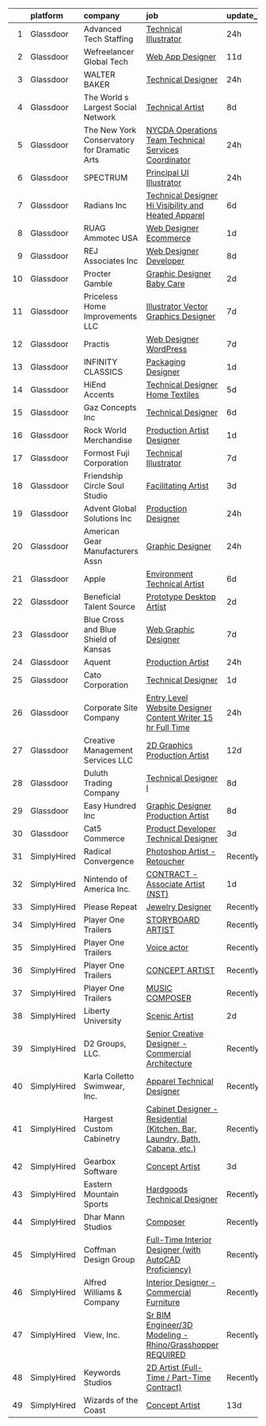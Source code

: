

|    | platform    | company                                     | job                                                                                                                                                                                                                                                                                                                                                                                                                                                                                                                                                                                                                                                                                                                                                                                                                                                                                                                                                                                                                                                                                                                                                                                                                                                                                                                                            | update_time   | location              |
|---:|:------------|:--------------------------------------------|:-----------------------------------------------------------------------------------------------------------------------------------------------------------------------------------------------------------------------------------------------------------------------------------------------------------------------------------------------------------------------------------------------------------------------------------------------------------------------------------------------------------------------------------------------------------------------------------------------------------------------------------------------------------------------------------------------------------------------------------------------------------------------------------------------------------------------------------------------------------------------------------------------------------------------------------------------------------------------------------------------------------------------------------------------------------------------------------------------------------------------------------------------------------------------------------------------------------------------------------------------------------------------------------------------------------------------------------------------|:--------------|:----------------------|
|  1 | Glassdoor   | Advanced Tech Staffing                      | [Technical Illustrator](https://www.glassdoor.com/partner/jobListing.htm?pos=120&ao=1110586&s=58&guid=00000182009e2375ba2d45209aa24f5d&src=GD_JOB_AD&t=SR&vt=w&ea=1&cs=1_2bb3a67b&cb=1657867740395&jobListingId=1008005732955&cpc=C891152315FA1AD8&jrtk=3-0-1g809s8u4jrrg801-1g809s8ujg2po800-50cb0154ecf01cbf--6NYlbfkN0A9CgweQScmmzXFz_AWEu-16fuTZ4lws6om7T2AJ3_8yGS3fxso7EQq06-EfO0Qsp0Ak0hAi33wOSYFm8Xi4lPJcVlJ2an-Py1HxOhxp11c1-ZftVXExKj6-bbAiD1bDPKmH4vIErN3YopIPvL3YM-qzaiOyJCI53wUHwjRq2JuozLOAmFa6p6QhukWTBA5I0r_MrtDPYql-X8R8_rB0XOzqgmvthTmw3PC0d0fWE6NLSDHOpny9hE3saHu28Fcz0W3L5JvaGjYjqaZAxOsbEJUd6nAlWulNesMtEu7lOQUsk1GqpbKSX5gHLLvqcDPPKR0dsbset78EliyZM1BHtW8zsZMPNCxkCgbVL09VyzLB2JWCpvVZoKpf2JHdB6BYrQwiVx5tqzuO5vPyIVeb5AHjId9D6jWt6ywlfMUI3tE5gAV3gvsUkJqdx1ZvnzKbRPChTt0FNR_DjI064Gzf9wkHj92uY8ftqgWTIEtOcp19f0ubw6OUvyQAahiT1L5kkZvrbglUwEmWw%3D%3D)                                                                                                                                                                                                                                                                                                                                                                                                                                                                   | 24h           | Woodridge, IL         |
|  2 | Glassdoor   | Wefreelancer Global Tech                    | [Web   App Designer](https://www.glassdoor.com/partner/jobListing.htm?pos=104&ao=1110586&s=58&guid=00000182009e2375ba2d45209aa24f5d&src=GD_JOB_AD&t=SR&vt=w&ea=1&cs=1_260313e9&cb=1657867740393&jobListingId=1007980533562&cpc=EA8E16423DBF1421&jrtk=3-0-1g809s8u4jrrg801-1g809s8ujg2po800-33243a00776a36d6--6NYlbfkN0DsBOlmEAMqZtav1V1WKZO3RUElpafjggtWvxyDQ3xFSi-VzB5KdbXi00XozCPPZlE9w161gQzwwKzmw03-iVSWCDUOySNRafoAxFejezVHq8Ub6kwWgiSAM1E2WBWtnusNIP1sS2ufL3XYo1FZlZQWD8Cx0T97VEJGD7lwdy0bO7U6-WrWvJeUDBSD22uK42uP8qVsh3ESqFKxSAF4CpA3_jFyQpCbOZTT38YV2svLLpjWOKoWbJAb-jJ6aUKM4Zhe9CZmgo6cY5YlvU_TY-FGiur-czhfha7Qf07vZTAQXETHPTPv_sVOSjtTX_F_Zhy9AnTeSKD4iToWIxnUPX9wJEgwlHClRQVNH63WaHCfdY99RVA3lcV6uRutsu2ao8BPkKd1YZEhiByCUSjLTRZjScmepqb92p9bn-v1QURbKWgpn7NmcKFzEPz9qi8tzW1CteCENzckOGLNQsMMkNTuVa5TBayAZ3LDX5eoQ6iXX6OFkO2XbeZsBBuBNFL_jPU%3D)                                                                                                                                                                                                                                                                                                                                                                                                                                                                                    | 11d           | Boca Raton, FL        |
|  3 | Glassdoor   | WALTER BAKER                                | [Technical Designer](https://www.glassdoor.com/partner/jobListing.htm?pos=107&ao=1110586&s=58&guid=00000182009e2375ba2d45209aa24f5d&src=GD_JOB_AD&t=SR&vt=w&ea=1&cs=1_4f8e4889&cb=1657867740393&jobListingId=1008005332025&cpc=81AAE51C33FDE227&jrtk=3-0-1g809s8u4jrrg801-1g809s8ujg2po800-16b3193b0ede4e7f--6NYlbfkN0A1-j4u96m2xyqoeIWnPoR7_J4x_bs5PQ-S-7T73NKrWs1ICRAWkHF7n2wd2ehqD8mDuGAT67GNun9A0CDmgBq9KSGfgngPpHkvvyaAc0N8118XMNXDUARQgpqAiZ1AtpVDpoLLrYWxJ2obS0RKBKzT3HjfD14k6Li0J2v4QPvvVLY-SKT17o0jLxnAoNNQKuf6aPlj1_g3LTHBaEltG7mO-njtl7ppQMNOn4_R9BXsNrTNZtTYJmYXBoklaapLJ9TwWFduIAq_382t8oMehooU0XpDS4VeJXZJV1_1Ig3i9MNDqcw3QB-Clmah-xO7piEaPua03uNb5duRQaqgNqwntYn7BrRk9xcKU_YPBFR9Q05pQke2fKB43-aJT97r3SmwH68u1lhnqAUfGDrqMWtx0DdSddYE5jWp1c-Csl9bYzha-XZMUALsf51z8E6e-A69A1SyLow0sDA1fHve6ci4ff7ndeQmCoP3A4GvWlTYmaeQAjKU8JyZ37MMn9j-jbQ%3D)                                                                                                                                                                                                                                                                                                                                                                                                                                                                                    | 24h           | New York, NY          |
|  4 | Glassdoor   | The World s Largest Social Network          | [Technical Artist](https://www.glassdoor.com/partner/jobListing.htm?pos=114&ao=1110586&s=58&guid=00000182009e2375ba2d45209aa24f5d&src=GD_JOB_AD&t=SR&vt=w&ea=1&cs=1_75f7cb63&cb=1657867740394&jobListingId=1007988214695&cpc=07D58528F3898F33&jrtk=3-0-1g809s8u4jrrg801-1g809s8ujg2po800-be45005c3220580c--6NYlbfkN0DSgjPPcnEdvoK3uuxfISLALE6pB1FR7YSHOr_tSg5_QGIhoz_2VqUepdcKLBLI_zQIFmzuBr9mcovwLVE3mfJFvTFbkZlfdBD4hlhWNaKe9yFOodompOemw92wYZSr-wNBPfpStAc-qIZKfOqRYm8HV8FnB3IDRCPHMH94R6wB3gHQoBxGMjKYABCvb5YhHRU-ZbSUKCm31bTXAvExqk4GJLuMbFusH4Mfp6AUHdRJDGWYn8RA3fY-3tAb3SNfroKdp2IQLNFFyb1-wQyt9d9IAiXmLQl5_A73McJqJG21JuKxUeWWouaSpjXA3IsK4KKuAWUIT64DOY1ZYPYdBHjkhRpUYb-YsKvw9cbRToFmh4P_BUynPrj18oahxSUWBgWNuRN7mSizMIRgt2iHJC1CH0ofYMX_vdfo89evWD_YZLtGJQzxHoqUD5aErcN9aj3XSz3i4SWt2IAIw0ZyUGD5bHoelp_0YxLnB30twaMKuzAgQ3mAUuGeHPNp22e_lNrbdpej78cp76RCXUjTWqSnnbIhOcbKCwT-NFox5ax3Fag1EfzBEIKKhAzLBY9PmgLutdLT4xQF6dGgedjH-sI8)                                                                                                                                                                                                                                                                                                                                                                                                    | 8d            | Houston, TX           |
|  5 | Glassdoor   | The New York Conservatory for Dramatic Arts | [NYCDA Operations Team   Technical Services Coordinator](https://www.glassdoor.com/partner/jobListing.htm?pos=128&ao=1110586&s=58&guid=00000182009e2375ba2d45209aa24f5d&src=GD_JOB_AD&t=SR&vt=w&ea=1&cs=1_eb19c7e9&cb=1657867740396&jobListingId=1008005506031&cpc=D69957E0862862E0&jrtk=3-0-1g809s8u4jrrg801-1g809s8ujg2po800-a1723504e13f425f--6NYlbfkN0BdDHiSlq2TKVYTvK036ioTcRDjelCKzvFOpLFiF--0iXrCtLHoAIe2TEy_5YFJSeg-wX7lDrIKWWlhR4CEMAJ9JP55_eK-EszvDDo6qJrsJU_I_E9vcfmiZspBFRVlwOaiHbZk6BZ4NZEEYR7rwxulF9OGHPmJYzOhFL6ciaBbYdmNxFS1DSowlf5OqoPgn2DaedMLYbS3NN8S1w2gEUSmjZdvIEjMDDiwvFNoeoyOzhErEvOdZDgTzNuLSIgTSSThVXzB1BdjhelaSsXpH5YeLeGVz6nE4zFxfDLqqFsXXR0RTIuL4MG13pLIdC7rTetgoOTQCWyXr-2rHAVWi4UQXwgyoEhom8dIrCcgtYOwRxhAIrskhfplElMWcntxD5RbSWqcOk3PQkRyN02-nGcA_tVfuxOEFo-Rp7xYUryUvqGflii8T9OCFSZaVauso-6GJsvlKdg-vYPT-b7j24weFsRvkJ5NKPtW9OjDwzO1T1RamssN9PYsz1ygWxyYDFA%3D)                                                                                                                                                                                                                                                                                                                                                                                                                                                | 24h           | New York, NY          |
|  6 | Glassdoor   | SPECTRUM                                    | [Principal UI Illustrator](https://www.glassdoor.com/partner/jobListing.htm?pos=130&ao=1110586&s=58&guid=00000182009e2375ba2d45209aa24f5d&src=GD_JOB_AD&t=SR&vt=w&cs=1_8ce73652&cb=1657867740396&jobListingId=1008005764737&cpc=BBD63848FB84346C&jrtk=3-0-1g809s8u4jrrg801-1g809s8ujg2po800-a1f1414f46bf400a--6NYlbfkN0CeXNZYxOzgf11O9-TFJft4I5QLQjKTqoL33Rtx55G7TvJvoeF0OvnalWemQxNwsZt8HX0fDa81ruDKLLV1jCgQkJLNz1bENtA0JmmvnSErClpe_xBMGzWApv1RwbaNnGK_eGICnua8RyqtBqG-AzhGoNQ_FP7RIC6GUw6pvMu2nGYZYbU7zqVXtefXJvl2pRIbixaFxsZD6n2KgkkqqHIw3lroJnUse3ZjdFoyrapWe3Y4TMm_ihBb9TYjFeSy3gsDyxVmQHUAAtbxpwmNv4KkWxfyowSpS7ncAQZo49p_1NTR49CvSA4nW54S_TV8yHPZlj-NJ_YRbiN9nYNehMwoYN-vpfMc1tgGck0ryxWW1ApydPaqwqAChY94HJXkJuqujybKxeTPweGVaL_l5S5xoMgd7a2Z8XRsB_bV2NeYRhiACm0z9usN)                                                                                                                                                                                                                                                                                                                                                                                                                                                                                                                                                                 | 24h           | Greenwood Village, CO |
|  7 | Glassdoor   | Radians  Inc                                | [Technical Designer   Hi Visibility and Heated Apparel](https://www.glassdoor.com/partner/jobListing.htm?pos=103&ao=1110586&s=58&guid=00000182009e2375ba2d45209aa24f5d&src=GD_JOB_AD&t=SR&vt=w&ea=1&cs=1_8cba53a4&cb=1657867740393&jobListingId=1007993463487&cpc=D1CBE86395A4E5A8&jrtk=3-0-1g809s8u4jrrg801-1g809s8ujg2po800-06b458d44170deb4--6NYlbfkN0Ak8AK2kc6I2foLKJcdBACkhoR8FOwA5doSnFVuc7jgKIIEGWSZM_72foiC3fhnJnPICSdDV0PgLMJsabNi1KCyuxLWdZuE3ZL-k938297-ICgAq0pqbefcredlPrj74o06ijRMam5pXs_c66clEZjtUeGlEl2PNy03i2IDD9X-83iJ3Z__2Dmjx_uHKMm7t7_IBnnHskenrKihwASVWfpfTpLV8emFsVMgspMd7pKb1hF2LoBUpNMz79bezgGrzKQUe82WepQmSPgifoUVogGMrbV4nYOA72aKz3FgNdHUAuZnmgVopJmlrOiQdi3D8pe2w33XLAYjS79lFAJJYtGNCi8llgfvLg54XUIKyndpVcWijCXvkyqnVq6yMErsMkE66mFtDlD4xv0aPEzp9zYXe9zUbWd7EKlcUalBqcYo0ZwGJ8q2cOumgQOz42d0lpQlpnwfqPsIj0UbUl0Bgr2c48WviHTL0Y_fJqyOLgZdnNSjaXJQHuFpttXN3bn_u3U0dM_traqo_3IfmtNs3GTJ4A0R6WqHHOtk9h4wZiLLpZADSSdPYC_o)                                                                                                                                                                                                                                                                                                                                                                                               | 6d            | Memphis, TN           |
|  8 | Glassdoor   | RUAG Ammotec USA                            | [Web Designer Ecommerce](https://www.glassdoor.com/partner/jobListing.htm?pos=111&ao=1110586&s=58&guid=00000182009e2375ba2d45209aa24f5d&src=GD_JOB_AD&t=SR&vt=w&ea=1&cs=1_855a6b74&cb=1657867740394&jobListingId=1008002651557&cpc=D39918EEEC7506B0&jrtk=3-0-1g809s8u4jrrg801-1g809s8ujg2po800-01d9f1ea41282b64--6NYlbfkN0DukAwDndutArnS8OT3znlJ-TW2KpK_7rZjO0LfXc6UVNm4ZqwCg7K14uWqL3E5fFowBU04mek399JTFlBWkYIBr5xrBij-_k7suzRmvHZBEdhDwBNvGI4DdmArLHvz17sRNH1lDatzOzjCcoGv0Kw5218OxSxWMpJr8qtiNpnDEz6cWqZ67RW3t5u_atGzAXMa-u7Dl3I2-XQH8hxId0nm1akhsQz1aR0QfdDl1gJse7hh9EXQ1fvgDEX8fxGrMp6G5534fNDQ9saAtK1n10WHBeVSGLtUNytKV9aSEP1wXW7EMTXGajUsB-E4T2HtD-auX9wFSboP7dIZpefpLo3efGVTUWQ2QsZob5H8VbAGMP3Pj1zjqJO9sKrQiCnmTIYJwZ9MrozAJy9Mg7wRVNIxPUBTEZfVDONyTRf_7quTNWg_wxa3FL2S5666LitLkoTqkJbqd-mZImuQpv06Z9yU9DlnfX3lQ61dGs-zSaySP0SAoEJZ9RRAM-yhn93jLy6vwH3r9i6v_Q%3D%3D)                                                                                                                                                                                                                                                                                                                                                                                                                                                                  | 1d            | Savannah, GA          |
|  9 | Glassdoor   | REJ   Associates  Inc                       | [Web Designer Developer](https://www.glassdoor.com/partner/jobListing.htm?pos=116&ao=1110586&s=58&guid=00000182009e2375ba2d45209aa24f5d&src=GD_JOB_AD&t=SR&vt=w&ea=1&cs=1_5af46b14&cb=1657867740394&jobListingId=1007988000128&cpc=20E46BB5786CE82A&jrtk=3-0-1g809s8u4jrrg801-1g809s8ujg2po800-052e4508faa82851--6NYlbfkN0AF_bfm7gzr-f4HtFIOaurJ6VoJjpjfwwjpbPTStdJTja__rm5RFnvmIqP4IgP5Pe_UU-mMrW9psE_3WYuQ8Ej17TjZ_ZnA4Ef1kqQtaP5Yhw0aYQ7OXMBUsZ5R6ikwFO_ZxKqfT8jnjqHckvi7M8tWk6QVmuJpZbrDpHBnb4jmRTPIj_Jz4SB2p32BWjrn7IPjpGUNs7F5-IuD5u9utxurSwQcOnVSeuiCvY2ZQNerAogS0Z4zSueuO5MF-lWv-ur56QoPi8YMsc9QkD2DgtXXNTgrICsVNfSue4devvxdy_71T4HajvyByVP7IhoMQY2oTu3Jr-ts9m_mfRm80YLrwU3Hg5V5kjfLvaTwMn5_WuRr8C1YRNI9T1vdEWSU3INT3BLyuXS3-vn6S4Y8-O0i3D_niO2x2CPUVLXOW7qx1wtsK3hTfxr_YZPKg2Hxj-zcdSOupnovwPN1zHmRchXANHah8M0NxYlj0i1XoRHG8DAF2xYo-cAd6ecW2D-UNBg%3D)                                                                                                                                                                                                                                                                                                                                                                                                                                                                                | 8d            | Fort Meade, MD        |
| 10 | Glassdoor   | Procter   Gamble                            | [Graphic Designer   Baby Care](https://www.glassdoor.com/partner/jobListing.htm?pos=123&ao=1110586&s=58&guid=00000182009e2375ba2d45209aa24f5d&src=GD_JOB_AD&t=SR&vt=w&cs=1_8aff6da3&cb=1657867740395&jobListingId=1007999872401&cpc=6A22310A23505C64&jrtk=3-0-1g809s8u4jrrg801-1g809s8ujg2po800-5f90544a953fee94--6NYlbfkN0B33zOFN8GLzgQsRxgvJtNYlcIUZ-r8_DOeeUSief12Qz55-o9dfT9UdE9sGCjMKqC_S2hf9v2i5E1YDgbxkLYuCwXFQpFHZDuULismFLY1BMfCMd-GYSNomb5Chz8T6iLNjj44dnBnObwwxx_WtCP97GMRLrbWct0Dzg9BRf2bybEa1pfN6z7SdT4KvhRBfaE0i1VAshy-KMrCd-IDy3DpvEvTmL-zgTU9Ex1e86VXnr85D8QwHcGAY2vfP778VNIE0MSxqLzDa8P8IcAsWjBQeOg1oSR3QqwvIzjGkDCmsJhDPw-KvRAAH9q7LxGhMUVyPhd5--KYcnUG3xRgJiFBi0OFYnM3wRN0pQHTGPEJ-s6LCUsULzyoNmLRdAbsNy8BbA88BLKHv2GNr9g1nU14cvJxszj16NQ_JVSn8__cCxBnhgr1AXCEstFdOpOwsDML524D7lMedYDLI2h1LKAi4RH532xx7Vcp3PglukYYDazxs6dKbDoPuS6uQ5wsz3Z9qky1O7JTuGLYPbaQD1NoX685rkd-XuFNkoRA2BW6Ng%3D%3D)                                                                                                                                                                                                                                                                                                                                                                                                                                 | 2d            | Cincinnati, OH        |
| 11 | Glassdoor   | Priceless Home Improvements  LLC            | [Illustrator   Vector Graphics Designer](https://www.glassdoor.com/partner/jobListing.htm?pos=129&ao=1110586&s=58&guid=00000182009e2375ba2d45209aa24f5d&src=GD_JOB_AD&t=SR&vt=w&ea=1&cs=1_b410d420&cb=1657867740396&jobListingId=1007990351779&cpc=26740BCDE5E48596&jrtk=3-0-1g809s8u4jrrg801-1g809s8ujg2po800-2611e5a9059534b8--6NYlbfkN0CO3TUFr4URSSPX6l5TkkvVasDt3AClMGcpanEz9GSmtas3hvN532OzG2KV7dqt_BjTS7KI1YO_YRHQFUtq3mgbsywGwSfCjmcTIVn8kRUrrLpWiQgzocsFqE4Fkmk6LdmdL0_OnbGjrDPxeEu8zEZaoNUSWde3zRV8DzoSYluHBsM0iSMw4YYUIH8cVsz-GWkK-i_Ljix1V_HWlrUseRt225E12nbITjVryF5rX8jMrh8W0HIoClnoGcRlWNs8eQ8G6l5HngkNprRDZTMtbIAfk4CETuNfiXiqnwkB2SjaUWGKW9rnpZS9xCNBnQfcMfNQSSz_DB22zY_neXmhrtfsj0co7QAF1B8KHZu6kD3mY1fvxFWQHxKotum4uK1xIZ7R3zgEJw5w6CL11EUrBGVOCaoBnBiA1rNsJc_TGkXolyCI2Lqyhx9dniSYIzgpZo1Yu2tZ4N1ZxA1LdxD0781NrMdXN4Z76dqWv5yKm27HhOmKqhscZuoBl_c3AAR772jA0XvoFoih-zrb8vvULvvj)                                                                                                                                                                                                                                                                                                                                                                                                                                              | 7d            | Brandywine, MD        |
| 12 | Glassdoor   | Practis                                     | [Web Designer   WordPress](https://www.glassdoor.com/partner/jobListing.htm?pos=110&ao=1110586&s=58&guid=00000182009e2375ba2d45209aa24f5d&src=GD_JOB_AD&t=SR&vt=w&ea=1&cs=1_404e4035&cb=1657867740394&jobListingId=1007989893537&cpc=88FE657033F128A5&jrtk=3-0-1g809s8u4jrrg801-1g809s8ujg2po800-b83e3ad3f0244a34--6NYlbfkN0CPEiJEzZq4I_K6S6Q9VC1QMfIsI0INZ1UYi7vjgDL48do-bvsq3-GMN3KEosZIajNSI3JzVhNe65qgyXMt7z25L10GIP3zLiv2g09gd65qqfFZ_Py2byReBGzq0Rasw6PkH8gjqqIArsTaBnCQfIq9tYeDe5RkGKuQnPk_XU-t--RW9d9SmnVKmNuTlQyHDE7HAhUeMXNygUvxR7JnXgOdZyl8qumNO3gJbFRsA5HQXbXI2QQSAvYw4aBDBC1eoIeydSAlCY9rbc1yK3fvHL3W1m5SeuQnz8GX2glTDocipmOi4qZLuI6jUDhA57-52GvFaNnFY-fr4ooBlYm72WXDZMyfGV1g_RD7qLrG9VVIlX4erJSNGf-MUsum3dP4E6BfFOISpPduULYLBlBcQEYOHdiXhIMC99ltuYWejQMCNANYzb3z-aa8h7wlQiSdZU286I914PHEUxu8GrhdaUjF1O2lbb-tMLVswoAFzsGlzKCOMm9Bb8C1KfaPANBBTIk%3D)                                                                                                                                                                                                                                                                                                                                                                                                                                                                              | 7d            | Charlotte, NC         |
| 13 | Glassdoor   | INFINITY CLASSICS                           | [Packaging Designer](https://www.glassdoor.com/partner/jobListing.htm?pos=126&ao=1110586&s=58&guid=00000182009e2375ba2d45209aa24f5d&src=GD_JOB_AD&t=SR&vt=w&ea=1&cs=1_c8c4f26d&cb=1657867740396&jobListingId=1008003248464&cpc=F583A5AE0DDDFE3A&jrtk=3-0-1g809s8u4jrrg801-1g809s8ujg2po800-504714f0395775da--6NYlbfkN0D0kox5IJ9n1rW7lDX6sDEEvovKbnKkP392s8yNqBR4q3JDKNlx0rFLS0lESq3rjBkpnMNuDuOzbpxke-8hrOOnWINQAX350vW-QqOEUj0aDI7roJghx9SjZ866AceTtrfvkXYZpSDA-IIAbFrOSoeqVLDbisQyRFQIYN_RKRw5xe_T8D3hDFxcxT4nDgy-pvQO6PCq1tbuTNsv3PlrSTkONq-A6eZ73NcfWIlipljQIMSMPpL6Y33VPMNX-39NArIK3j3gLZkfk5RbTeVvDGtjFyaE0XHhLbuo7F1Ab1BjrUTOQK8qdq_8MaBxOTaDgk28IbBvCJ1fIXaAqV49wuJVOk9QDkTEPIcvu_r_haiMak9W0F9sRfp1lKxV7Eot5blsQPIiA1cIpx8vovhlV-GPijN_5N8lkUM4G7pSb5lFcV3icvbf3L1mbmjg9x9SiPiyiDqiY3dbqmY4RKHLlRUtvZRntH7IWNHEdxS_zY83vEwx_vChkY2wd4aLHLLXwY8%3D)                                                                                                                                                                                                                                                                                                                                                                                                                                                                                    | 1d            | Linden, NJ            |
| 14 | Glassdoor   | HiEnd Accents                               | [Technical Designer   Home Textiles](https://www.glassdoor.com/partner/jobListing.htm?pos=101&ao=1110586&s=58&guid=00000182009e2375ba2d45209aa24f5d&src=GD_JOB_AD&t=SR&vt=w&ea=1&cs=1_00e17935&cb=1657867740392&jobListingId=1007994672980&cpc=56251F93361B7DED&jrtk=3-0-1g809s8u4jrrg801-1g809s8ujg2po800-5927954cd94e0884--6NYlbfkN0Dx3r3E47sSe5bB3PIy1uzBZvlB7xy2NhfhZMlxQTsxrHUpHsFF6W0eNLRI4aagSIOs61pOLNcGKwT96YVr8yXHzyN1hDSqgYayLItlH5aBUP5beYDvd-_y6Mws3xWxmt4XzDN0h6XpciGhbToyUxVYN3R0qsIEnpLhgYsidX682-fjdD6XE6zqiAfgyTKCd0cX-WbV3qbWB5t9hntP1M8MJwtB26KKLv_eeTfbX5S-YVLFOx2--B-1mN3IR4XlCQE6xQffuxG_BqKZ0cWId2uoIiCdkifzev3kQATvBMEXwOc30lFwcjwojEH9bm-XtcGSCgkrkBwCJnZ62r2u0wh2mtORqgVpU1i78HGLYu_pepbY7HZIYF5DsUSsBYHNRvwnWiTrnxfzC9yhtAXuhP3G4d1nyQEh6akewV8mH7eCIzXPPFJJfUVT1d0stjUUU7eLL14su2QmjInjAt9XAGftFlRm5VBvQ4AZOVDHothSjZDwnZ17J4mAzlxkPc7M_Qh6Y_18wkiJAjnV1kc11GpH7EOb3kYAXqQ%3D)                                                                                                                                                                                                                                                                                                                                                                                                                                    | 5d            | Irving, TX            |
| 15 | Glassdoor   | Gaz Concepts Inc                            | [Technical Designer](https://www.glassdoor.com/partner/jobListing.htm?pos=108&ao=1110586&s=58&guid=00000182009e2375ba2d45209aa24f5d&src=GD_JOB_AD&t=SR&vt=w&ea=1&cs=1_47d00092&cb=1657867740394&jobListingId=1007992985936&cpc=EE119509A2DB00C7&jrtk=3-0-1g809s8u4jrrg801-1g809s8ujg2po800-1a07acb5d1e6498d--6NYlbfkN0BUi0vkzCflo4RxaM9WCcm-9EXNWQ1SHc0P-9zm0ZwvRcKPnkd1zNgropTJvMLt1A66fJynIpxyQd8FsnXztkmLjWozxU56kYLPuagSeTdzrq7Qei9u08LAkElQN6KezhK5waQxkP6HSRQ7PBr-KiQWtbG0epc9z8StH6o0mZRq3iKGv-ZsnBG3fVk1eEpUPUPVu4ZkNkTw12cKPxt-MVI5u7sCRPZ6lZihU8wy1XjVDfG8Zi00xxNE_71UFtNQ-6PxSYmp1sySdUx2Z48_ch7DrZYiRSyfKZTROgvzZRQQSsato6gFLosvPum1DH_bl_25qC_G5DNRbx98tzjQw-vkoIShgxk-iqgj1-NZnLJ-XjLpiiNrld0uqB9lza192hRyT-yA9Q-9Vw7rxrakWI11g6lqiUm2ga38KU8PjQUpF8MLdqwEMRYFnpI1XY3k4KDx5Tr3VwAhUKWCckRqPlac7Kqs3qJP-2T-Dw6qRwtqhVW9pe9GKykE96Y7qBgpIlM%3D)                                                                                                                                                                                                                                                                                                                                                                                                                                                                                    | 6d            | Sayreville, NJ        |
| 16 | Glassdoor   | Rock World Merchandise                      | [Production Artist Designer](https://www.glassdoor.com/partner/jobListing.htm?pos=125&ao=1110586&s=58&guid=00000182009e2375ba2d45209aa24f5d&src=GD_JOB_AD&t=SR&vt=w&ea=1&cs=1_bee8398f&cb=1657867740395&jobListingId=1008003250852&cpc=155EB9D5185558AF&jrtk=3-0-1g809s8u4jrrg801-1g809s8ujg2po800-c4535b59dd3a51de--6NYlbfkN0Bi-g4OEguhQEx4pjzkmulzkFDPdVMQm6g82nLRMcVRUF4a9O8XX7bQxvr2w2dAguI6sbbJ6QA_jKt_m14ajVdwLP88IxyNZYCoPifCY33pnUpo8LmcJnsbF7xEtQgm50Tk1tXvH8tKYd3ijkejyth2afNctop01-Ibvn10wZX5MlVpudoleTnx_3TdjEmQSO5e9AaIWG4-ZAkO2l-ki_430ZMh0TTzHAYbqZ6Ror-x5wRn6ms-QUiYilOo9o-KgJZrnzexoxUeFu6J-ZG8oeqsqLhPNN4HeB-0nhJaEeLsmYLyWRcbdSQj1KKhUYjjvclQbptZHH-UtMCYBXVpN2RuvAXlFYUaSoLQltpGIQl8h5XjFiykWkumyWT3V736FyolTGhZ_uNP5PqYqDLW4_usgAfnNJWx0QJTlgv_17jr3MTM2PvaCfNzVXty-ZY-e5LKeOGohUjnsRGmU4X_2VbGJrKJ8PnLPFaUUwrng0GEI37jnNnqV99C5FTjgaCg3w0%3D)                                                                                                                                                                                                                                                                                                                                                                                                                                                                            | 1d            | Anaheim, CA           |
| 17 | Glassdoor   | Formost Fuji Corporation                    | [Technical Illustrator](https://www.glassdoor.com/partner/jobListing.htm?pos=102&ao=1110586&s=58&guid=00000182009e2375ba2d45209aa24f5d&src=GD_JOB_AD&t=SR&vt=w&ea=1&cs=1_d8f54e9f&cb=1657867740392&jobListingId=1007991091859&cpc=7C8D5D6438C602C2&jrtk=3-0-1g809s8u4jrrg801-1g809s8ujg2po800-be6f43ec227107dc--6NYlbfkN0AO-lx13pzomzdSppJUWL3QXsQT8oyFk4U4LWH8QC50CrDq5yYFSZNdw6XhlElfAiUND0bavzWePFgmziYefkO3atJ_SwK820d2liYcoGKoeeG6kRrT4hBb3RGqlTD8Yef1Rx8AJlRd1KC1C0eqhf8Z2Rk0llX2GwWrVsQeJaCIJkOcHMTDEPiF3u3ygl1CY0K5JZcfFWpWItaESVKcDrnf4CH29s5Zaa2Ikc5i7jnbSb_hJ6YKctm_1a6HsVmS4rEMd8Z3VxenddNh5o-XD_DpRKwiKUQqApTnkQGLjwGmPNVhCLrCiXCewkv-EXBfIirff2EwDiQGb9E8rbWpp80arRsyZUMzD4mQKJm9UePMacN6tQS-YgOVl2HKoM9qH6O0HDbjjG4VsZc0JfFjRQa5OZfEPOGCJ0T0InQ7Rs1XWACcjbLcdjjh9pMImQJUxv72ktQcns-4AjERYx8CYgJg-E06F3h0HZpRVu3PPSQ40mhWIigWJza_0clM7hIHT8k%3D)                                                                                                                                                                                                                                                                                                                                                                                                                                                                                 | 7d            | Woodinville, WA       |
| 18 | Glassdoor   | Friendship Circle   Soul Studio             | [Facilitating Artist](https://www.glassdoor.com/partner/jobListing.htm?pos=118&ao=1110586&s=58&guid=00000182009e2375ba2d45209aa24f5d&src=GD_JOB_AD&t=SR&vt=w&ea=1&cs=1_a2d4f8db&cb=1657867740395&jobListingId=1007997379701&cpc=3164FDD6030E246B&jrtk=3-0-1g809s8u4jrrg801-1g809s8ujg2po800-cd5f6426ae09bf2e--6NYlbfkN0AZiaPZyccuKjlre0e0RaBFeO48J0QExrO5hcuLctOVaIu_7Bvz8W8UOYOnx3XUNJ31wgdSvtoeeXvIxZzyZqTGxdrgCrcJVHy9sALxoqXUk9x8FcWFNXNzqSi2fRTrQ62_pavcWlSl3ZKIsgbYS5tNPu7FXYeP1obA_dE-c40LoHDPYEpMgtUU0LKUfRvJetj-21Uuj3OwGtbydJy4GCQ5_HubvHK00kkAyV_dwZXtbTqB70pjg-UFB-ViIXa3HBRob1-gSUx9MTkGOts_pIWM0dv_2ha_wdc7qtI32kFjCSi15xM1NUkNQ0bAV2-VIMlpEUBbW4OqkgP2mWrjwzt9OMCoIBIi03j-Eugcx6bH9VeC7JhKoaIRHqT-Spm21pTtjpv1Din8O_5XBCpAFpZVf1BLfTdPvEOedikqvDGdkD49QyAQ-z9Mxrz5HykbS94wUzKbdfy3Am_mqz9eKQtzLH407RaIG8MGfFWOUebwIpD4YwO5ZDFYDcMuDHOMRyY%3D)                                                                                                                                                                                                                                                                                                                                                                                                                                                                                   | 3d            | West Bloomfield, MI   |
| 19 | Glassdoor   | Advent Global Solutions  Inc                | [Production Designer](https://www.glassdoor.com/partner/jobListing.htm?pos=124&ao=1110586&s=58&guid=00000182009e2375ba2d45209aa24f5d&src=GD_JOB_AD&t=SR&vt=w&ea=1&cs=1_5fc5056f&cb=1657867740395&jobListingId=1008006055441&cpc=F41FEAB56D215062&jrtk=3-0-1g809s8u4jrrg801-1g809s8ujg2po800-61901665e7fa4d7c--6NYlbfkN0DIpdLJUpemWGeGK9aGkL8A97q7wooQJ2aAkTmG5zU8UI_WTracIWZHwrSN7ZMSmN6edLzs65ZGUUGmA5MQP4FEfG2vUYmBYXg1-9TaUFVVQvAxyCY1f3YU7tUtaLgSaxUeP4svd2V2Vnzm9jPH-oRcWZXd0wLP5S2KJ_ur2UV4PabBSgtGwrzVfDSm0S4A6olMqVyGsW36nnpjawHCZPSdsnB-vhUaWMy73Jnb3smIlf6oHL0WggtrszYsdBQA6sfhK_bk_4twodndfO6U3reYlutBHCTzzTKO-Ed-y0X8G0NGXsnYV2nDvbSrM0sCibCp2nUMW-n-kCDniANan81XLwEq11mV3iQnGgNlq4dQMuEUMAqGDC-2zEGYxuF_djeGAQrYyQ75PfRrl9m6jWyx-R6rkASM__Kcq39zOY_Fl5tci-YOUm9PGBg53T64NlKS0Q1S5ZvmCSFz7IygxTmphAkP5lK86wS5u1yyIoZH8KOqflqrjOjlX4HlzOIEjo8%3D)                                                                                                                                                                                                                                                                                                                                                                                                                                                                                   | 24h           | Austin, TX            |
| 20 | Glassdoor   | American Gear Manufacturers Assn            | [Graphic Designer](https://www.glassdoor.com/partner/jobListing.htm?pos=117&ao=1110586&s=58&guid=00000182009e2375ba2d45209aa24f5d&src=GD_JOB_AD&t=SR&vt=w&ea=1&cs=1_93c33bb5&cb=1657867740395&jobListingId=1008005359415&cpc=AF1E4A3695F490BE&jrtk=3-0-1g809s8u4jrrg801-1g809s8ujg2po800-7e6666bedbe5527c--6NYlbfkN0DygFkbP1ACuiISjZnzkUKSydmzg9lsGeqXrB9uXLChk-M-84XLu-9lR5mlF_wm4BK6apvpG4NfWBacdyZQmwXHqIb3Wkg56j81cCCn8INgHpM8xwAyyddPldruS3kpINmqve8fHhbvTEmfpMG-pw1MZ6ZNnQzqwIwOK98mOUSZ467RCn-N56cht-ukOPoHchvyNcNhZVlC_j3dozhI2p2Bl_T_cedHEXleEiRTfMW3QOrbUB8kfIdbJNPv8rVmhcwyNSPK1YlFBtcXvFBt8BHJImk8gzpWLCw7kWSUujU7rkUwy_SYDtm97uNrAXv-BTQdVi1PHnouIxCvqM9LfjP8hXQr1C-l5ZgbVOJHEj38qPpuU4vEyYgQCKfEDHwWlr18oVKTNVIqJYOhAqv-lKaBQlPyPGccVbIgpTyDXXw2URU3Xa9KW6FZXz-xOtjeOI4bQbHL8eFZHaxr1f9qguJhg27mPnRCBQR5p4d9KQzpm_D83LZvuL3yaHL3DKGOP8E%3D)                                                                                                                                                                                                                                                                                                                                                                                                                                                                                      | 24h           | Remote                |
| 21 | Glassdoor   | Apple                                       | [Environment Technical Artist](https://www.glassdoor.com/partner/jobListing.htm?pos=113&ao=1110586&s=58&guid=00000182009e2375ba2d45209aa24f5d&src=GD_JOB_AD&t=SR&vt=w&cs=1_2c463775&cb=1657867740394&jobListingId=1007993991310&cpc=654405A9B1E0A9F5&jrtk=3-0-1g809s8u4jrrg801-1g809s8ujg2po800-fcf15d6e75ddb4fb--6NYlbfkN0BvKrLyj5gPmtZO9T8euul8TCxuuKNOtzRJOomxnwSEodTz2Bc-sPZl5OJ9R4TJsNcmDZ0l2LB6DrSnwurn1K0vJ4iTjl9QW1JhBWTF0sXP1R9ts6Ae-JoDFyTmVPZfYj5lbR6qxK1JlFKY1Gwlbcyi0vLO8WwnTX4dOHZ3APzh0kGnmYiDmQ-JGKTYXrK6soBHWVyExjvOG2LfgrsMMkVROjmplpNgQ_RcLmrx0WvW9Lvy4lBliU44hKH4o82LSDW2VtAKS93Kg1HxhNnbQVx-75KrQk98f6oQcAlkmmm5RBJ1rYV2x-0Y0xVD-rExi9GZr9twLV3HM7MFK1mlETZDb-13oF82-blYQuMtsO8r30PwL8Qd4GFZHVL8fEayDLJ6MsBkbh5FO07sBLJd7tovmHHSIKrhU3mUJYjmnn1PZMxc9G-jgJ6fVW0Yan8hZ5TIB27XrHz2cbWHA8PGox3ajQp5A1dJuuc5Dno5yJjl0FWJPM1P7AL4ittjyP7hIg5QkMUTJvvooHfaZZzBYvsdZyl61vOZ0xV9R5eVCDzjSWQNOCp53Rh647nZm4vqq9YrGt0PzY3gxk9aPqgcao2WscJa7uloWhBVTE6X8VUHre3ADjSj_Uo1ssrEeKXLb1ISqaSmDq2WtLXK_D1_Ld1PvXJud4trtdaHtupZYj05CZTimjh9ccdEq8ki_xCe83BnYCGCkrlCEkIjCCSTgE3tntyTfXmkdnQsE64B6pTWFfc4Xy_RTTsskBHYB-Nx2Ife23TQv4_6SYkFZmSy0a5HRDDG38hvtYX_LJIp6-p2LyAGD8CvepfA_LMEaTEuf3ymY3W_nY3dovtcG5PU4Cn153nuup0iT8xSxmGxt_Br8uajFDxgltcY2Bc5dEy3IZUqUpyQd8OE0iyKNStDq3bMC8ioB3UD3NALBAsxzvKqKAReH5V8-bHnYLK8OE96Hqri0jSIc_TfPQ%3D%3D) | 6d            | Culver City, CA       |
| 22 | Glassdoor   | Beneficial Talent Source                    | [Prototype Desktop Artist](https://www.glassdoor.com/partner/jobListing.htm?pos=121&ao=1110586&s=58&guid=00000182009e2375ba2d45209aa24f5d&src=GD_JOB_AD&t=SR&vt=w&cs=1_31d8fd84&cb=1657867740395&jobListingId=1008001637494&cpc=7095061949A44974&jrtk=3-0-1g809s8u4jrrg801-1g809s8ujg2po800-7f50689c469237e0--6NYlbfkN0AuhMS17X8qDQgSFY53OCYF05qBxLRTaploO0eM6EHxbaQUKNnYp8slaIx7hJrW9lsmFhHbhcoO4ps20gYaHlSafQPlh2g9mX5p5gPQqYyy6HF9nYXTC_2J2hoIgHQsbeb-WLvb0yhwF1A5eBaT71AbudzdnsBCO7GkYq_GBmykXgtN0AOCt6l6us_FAgy7zS8TZ_LhA6wntTLZ0kBxtHkLPetXk9n6JSAFFKtyfKvg6hNjgy0X3lS8BiCAVjUDzAWIWEX7y_fAQtocqX9IE_QKKCFzeneNdIajzntx--8qqyUETKrzk1W9a7XctFWUeJP_MEqbNHMFXDNyt1pTRjyRfyXH6l_Z4zwC_OSFD1n2ne26nG-yk_rKWobqHzq8AJJR1oAiWDFQXJuzALHaCRzocyQSsqeuhgk7IUd4h99RW2hl0CgjpXWmzdp5oDLb9cIHZ423e7r9_vaPp1tJztjmoTxld7ibKi-UgeQAsuhRaPf2a8h4VynL8Owl7bhURIVcSvMugwfD6lxV06gDkNWQOhfwrpuIcxxvpivz6jblIw%3D%3D)                                                                                                                                                                                                                                                                                                                                                                                                                                     | 2d            | Atlanta, GA           |
| 23 | Glassdoor   | Blue Cross and Blue Shield of Kansas        | [Web   Graphic Designer](https://www.glassdoor.com/partner/jobListing.htm?pos=109&ao=1110586&s=58&guid=00000182009e2375ba2d45209aa24f5d&src=GD_JOB_AD&t=SR&vt=w&cs=1_919f7953&cb=1657867740393&jobListingId=1007990691312&cpc=8A0D8B039440F4CD&jrtk=3-0-1g809s8u4jrrg801-1g809s8ujg2po800-a646a3c5cc0d5ebb--6NYlbfkN0C0fM3cAMPIJxx2YJu0-54AUzYyvdboEQAVt4G_xOBTWEOaDebnHlkXFTc2Kq0ZccTKs_m4kr2IGIqRKB-1jaqsIt8-Q80KNCB6stC69y0_zLiFe1CnqDWQFScQ-vNNv8K_7ON31hz0iQWH5w9u6c6B-QGCtvlm6wmT8QXnqjnMIGFbOD-itUtjLihvzel79518RvvNLCAUxyEf9RNbbfurhLhleyvonGr2X403KWb6I4293u6Vo-W9QXCKOOrqglf2FKYxooqretLQf7XQx7pPJ7Z5GuhGSewH4kwMa2Q7agA2fQcJ-6vmq-KWR8IjG0sEn2SCh0xGE4W64MAgAsSm5w-Ns58D-nsIZdq-3mxV573aFM-He61xdD6SB7AhLFmMc_2ATGJ7lKRLU6j99CSdfdIhhFpbRtGY4voY7YjBqTyeGsSIz36OTWMISFZSCYdZ4PC5bdiLLS9-q6_1Gj02EN6_8gKgQFZYJlmNrAHgro9CYWEHkZ9Fg-5BwDnrCab1AvoHXunspSnG_JRji0I-1VhPpRBKdNVreV7P3fWqbScVNDBcKufOltV120y6c0dMOJ8U0aC3Oo7mKxaffJ3E)                                                                                                                                                                                                                                                                                                                                                                                                   | 7d            | Topeka, KS            |
| 24 | Glassdoor   | Aquent                                      | [Production Artist](https://www.glassdoor.com/partner/jobListing.htm?pos=122&ao=1110586&s=58&guid=00000182009e2375ba2d45209aa24f5d&src=GD_JOB_AD&t=SR&vt=w&cs=1_5e6bb127&cb=1657867740395&jobListingId=1008006434608&cpc=6FC5BA77C9A4CD78&jrtk=3-0-1g809s8u4jrrg801-1g809s8ujg2po800-c8f15266179b927b--6NYlbfkN0DMrcEu7yrtATojKJA7cEzGQ3FdRGWLh0CZQInL4ECGI9gD0Wolx9R2EDT7B77c2cQEUGPDUSTbuxhLw23tpuGCzUJpDT0Yu4R-59SbwJZtuyYwbqhVx61IJxk5BNVB2D0YkjgNrZdvEswSd6T4OZ1MwaDEuOPnXAKSr2CKggTv1qAVHeIzE853Ctu4-WdknaddsGM5cGdGVPf2HoMfBntr5RGDm3XJiOU2Hf9hqH3ZOW8vdmTCtdAsi6JqiBfISj8BUVzM4FAHqyLJ3nPxqYSLy2pedLnwk5lnTkNH_PUcUxB_8Xrv4z_crKKskc4GdkeDwGY4XIEmUA-Q9xgFGFxSLXz5OTcjhpP9Nr-bZpiZ9n7_-eptvt6btyoFolq42mKf9ZIoH9UiKTgV37h6MuUXbsu9-T6Qoj71wCnyFALHnK2q7n0fJdnWHAe-VHfO-5EJAZBOHDAXruSsi4m-o7g5)                                                                                                                                                                                                                                                                                                                                                                                                                                                                                                                                        | 24h           | Remote                |
| 25 | Glassdoor   | Cato Corporation                            | [Technical Designer](https://www.glassdoor.com/partner/jobListing.htm?pos=112&ao=1110586&s=58&guid=00000182009e2375ba2d45209aa24f5d&src=GD_JOB_AD&t=SR&vt=w&ea=1&cs=1_ce6f7150&cb=1657867740394&jobListingId=1008003121204&cpc=63E4514951618C5C&jrtk=3-0-1g809s8u4jrrg801-1g809s8ujg2po800-54a39bf160ad0a16--6NYlbfkN0Ct3M3m9Ud2tRSZuHYvn4SP67sswXNI9WBB58kn5xwxAUXlFgyh4lcHR4lKXZUlDjx7_hsZom1CaEi77VKFlAgqpakvmdQX441aGTX9zEO-prXVaVI4Lgv0ZSM1PTS3h4MwLPllnF3jIOIWeruoWrc_1J4d26q_-RVMHM5hgsOIFQ8qggmwEGhQPriMtQc2tfPo-eNRMb0YWJT1TXU6BFH8wUJjvUTsHILtvFziUBIRLJjjHCLiwIMoXVP1IlS2fXqbWwqcwTelfoak6GiBGrdcnwlepwcLfWDvOfVzAwiLLMnZhReBYewRFsdf86u4qK0D9J5diOrno_5J0-5pLmLlTzXrKjtCsAQF5zBPPBRXORPkapJ-Zs05L0b3E7-U8R9Z7p95JyqSuz5PPAj89UqrboaRXnB9gUReWBDRxDHX9_rCjArq7KRIjhWzq9FiHN2-rnPexMbJmDl1zaGxKtYalXbDPq4cr7MkMgrCPVpUc51ItPxqKYJbFbWEk6mFCfkrPZrTR7TS7fBweeXF02vd)                                                                                                                                                                                                                                                                                                                                                                                                                                                                  | 1d            | Charlotte, NC         |
| 26 | Glassdoor   | Corporate Site Company                      | [Entry Level Website Designer   Content Writer    15 hr Full Time](https://www.glassdoor.com/partner/jobListing.htm?pos=106&ao=1110586&s=58&guid=00000182009e2375ba2d45209aa24f5d&src=GD_JOB_AD&t=SR&vt=w&ea=1&cs=1_fb8263a8&cb=1657867740393&jobListingId=1008005422187&cpc=D39918EEEC7506B0&jrtk=3-0-1g809s8u4jrrg801-1g809s8ujg2po800-92be9d51df5272a2--6NYlbfkN0AeP6dUjUDB9_ebEcF2hELKmsUMVtDnSXhyPsB9H9xn6zkZG4aBC3_DKnjOE0DM6m0CWW-J6CIcx2zvDGDz7nXs1Tn_i37ZopexDdKGPN1ViO--3Bhm06Wx-NkSSRGfiuHLb7OyN8xA9F3RlPGBbLSC3Gq4Z1pag-r5TSCaRllGy55U5amaOr8mWfTHrEao9SDUx0d814d7pd29NsCmYt5zgGhXwRbm_hFZUBO6PsxmJlM3ZeFE2EijDm_gmlDS3WF4_wKYRZx8CwmZq2RoSxP9LQTkEYmsJ9REBuAYNMX9lr-MPatROB-NpiQpUMxgOhsRV71GlFIzXTECwgzaPmlK4PrGGDop-wBihnh6AcnEKpusXEqFOdx2Fa5zxZ7J4lmaksbl-DHPWUt_upi64c_wAlHM5p_Mpt7mLD8T3iXuNTpTimmG0XrG7eaNZY_wzo_zMDyxlAkvcr9Hbydk69sgWvpDuTKO6NPvfZpppYd1w1XiUowE5qWB2ki2bmYRrtD2uZiex21UuA%3D%3D)                                                                                                                                                                                                                                                                                                                                                                                                                        | 24h           | Raleigh, NC           |
| 27 | Glassdoor   | Creative Management Services LLC            | [2D Graphics Production Artist](https://www.glassdoor.com/partner/jobListing.htm?pos=119&ao=1110586&s=58&guid=00000182009e2375ba2d45209aa24f5d&src=GD_JOB_AD&t=SR&vt=w&ea=1&cs=1_bb35fe90&cb=1657867740395&jobListingId=1007978766293&cpc=75B6770C194DCF89&jrtk=3-0-1g809s8u4jrrg801-1g809s8ujg2po800-84e6f95701d0ed06--6NYlbfkN0BY25JCNEkYFG3Lc-JNt4FeV-4fBimzemtbN7ctV5tvqG9Ffwf1mwvarzlhmbQThSZXripNGLkexKoy2DDLMis7iOoE-fZdqkYEZodr0fszdtmrU55X2-cmuwat6pe7SZViFtGToZZtzFVDMKjoRmX4k7BZknWYbrvBzW2OBUUnHdXwDwa4HM0zCDnvumO-GBVNknbUs9faSNT_l64vze0HTdQ_3JnmfakivUAP6w51cSRd4nJuIsehuzbptuxC4mCfQ_dcZmvglchs5OxoKGcRcBg2ELCg0BfahvQYJF_V-ClKVmJ7JFfyXb2igXzBblBe4Ru5Pw5jIHXAbhSITHxvDlw2wTU1TKl3zwJ6Ns64gKnH6YdUbX9KFMofttnS5c0iOEYvKeUHjfdCV2TE8tJoN0VL6Jwh5m6RINtJNKedW1vkta3LZluArePjUMs8WGK8ntlU8Fgb31ewJh9NWyxRehZE8dT-hc0HpnLYzDV6wyv7tD6kIdWZNPQfK_wbUI689KuFLIfFKiQilfMch8RUK9p4tuvTAuDsEcYyQnbkMRLDsiP7gWATRgVAsEexNBmM-vgF2GFFCjN0dgFyBtJgb8bSrI-nSBYSN1b66JtyIJjIkg_mHhEExDORhLO2-ekm263S3vFt8uB3XTnusl0w6BmbMCJRsOY_Yxmq_JaQG7dV_4CTbHB09jiJjgE2Lio_MytujMjR5sa840SNqgKzvTDwh_Oq2QitEMgTF_MMmdiD5z6gytrk5ZwSGp24uX8%3D)                                                                                                                                                                                                         | 12d           | Pen Argyl, PA         |
| 28 | Glassdoor   | Duluth Trading Company                      | [Technical Designer l](https://www.glassdoor.com/partner/jobListing.htm?pos=115&ao=1110586&s=58&guid=00000182009e2375ba2d45209aa24f5d&src=GD_JOB_AD&t=SR&vt=w&ea=1&cs=1_2acfa060&cb=1657867740394&jobListingId=1007987574287&cpc=D99DB9A39DE67464&jrtk=3-0-1g809s8u4jrrg801-1g809s8ujg2po800-8afa363f4927251b--6NYlbfkN0DltJNQBctKNkp1baUS_Cs55O8gwx67seRiCiqBhvKD8S1wQ8QlaRzvKUT_dD0DIpw9-pZpmFW_bZpYg8dOmq7FuYuHnBFQtBZgN7ij4MCWqmopCMEWtJy_YPlCNMYr-4vwwoWLhzMJY0iTZhAP97sNQChOgDPxOUF2fTnmEKzUkkUh6eSIBYrf2DkEJG8DbKGVObL_tA74pwEhjPyAOX9n98X1JM2Gy9k6cfsnKdqmVXz-yKZ2g_GyMP6gT5wt8e65C51ihbLzYVwL8VFHWmU5FDS0MSaSJ9YQicb2Zss_L0AektxdDRdINFwaswlE0woAVSeMx1DPTUUvCW8-G48Ns_odfukD4eD3fUMX26VEGxWapAsoRDScm5f0y9mO1AiSokgk7m4m85h1Q9Jjvmn27J2vUMtYoDm0oFwm7VmbjJ7pzMU6XQpsW7BXcxCVIqXGXyRqeTBhh6pxS0w_V1d4L3dV6mI-RKnmuWBgGPzcB28poEJL6H_KSMRkD3IxxR4VqieH_bKcGwyAKkxmcJeMKnYZKQIjdYzvsQA7WJs-mIFOAZcxXUPh)                                                                                                                                                                                                                                                                                                                                                                                                                                | 8d            | Mount Horeb, WI       |
| 29 | Glassdoor   | Easy Hundred Inc                            | [Graphic Designer Production Artist](https://www.glassdoor.com/partner/jobListing.htm?pos=127&ao=1110586&s=58&guid=00000182009e2375ba2d45209aa24f5d&src=GD_JOB_AD&t=SR&vt=w&ea=1&cs=1_3090010e&cb=1657867740396&jobListingId=1007987716739&cpc=F4EED0218A761C36&jrtk=3-0-1g809s8u4jrrg801-1g809s8ujg2po800-a1f175cb8d761c99--6NYlbfkN0DzFcgFZSW24QBnmHK7x-Aatnd7JHF6x6XqYmHmLEvBNkdR6SQ0tPXIJmjP1lIiGSMwFfdYZ2cYvsSFVRrF3aIGUU-nUlUv-UyUk-GcDHtQ9aXwm6bmv-DYK32QO1p2F-sx24LRq5lcPYiyuNXVAsoBV6_ZvOnvooVGoTtSQOYiMGodAavZQKnXQ-aKdeU9LRc2GkuDK9zVKS7SRcbzGIHf1_QvDkxDSLWf01vNBrBeAoX6tT5yzQAircwWi57EToNYDAijpZ2Kzvo2GC7l2HaYdGz0lHO7VtvBs2Tz87dxvravO7j_NiVTyu90Xu-pyk6x6iG3RCT8WHHcokU_ZDvQHJc73R2itAouWtFWfMsUbMAgIWie_6lF9jsqK9r2ZhIdwp38YukAaAiFITvHHPolnQeI1RDz8-rBlDXBXOeePsfBkTpRvHXS3I5rHWqd4k3F1vgOXV2kiBDFtrM82H5PLrLYtaTC0V3XFIF6XkaXGM2DbHdYOrlz7t3R49_e7IDh5vYE5sBs8hrO4QxcbuKc)                                                                                                                                                                                                                                                                                                                                                                                                                                                  | 8d            | Flushing, NY          |
| 30 | Glassdoor   | Cat5 Commerce                               | [Product Developer   Technical Designer](https://www.glassdoor.com/partner/jobListing.htm?pos=105&ao=1110586&s=58&guid=00000182009e2375ba2d45209aa24f5d&src=GD_JOB_AD&t=SR&vt=w&ea=1&cs=1_23bec922&cb=1657867740393&jobListingId=1007998866772&cpc=10100C7693495614&jrtk=3-0-1g809s8u4jrrg801-1g809s8ujg2po800-68e282abb0bf062f--6NYlbfkN0DK9H9N0sZiEMSpusen9pyD9pasoyl8lokJZX1rdmvB8p5lnesPDUShzfg8LZxFwSOOHYdu_FEK_VyHevtcf5ABijLzu6d6TqZ4f4kzucYvCfAu0gbKychocVQcXkPF02fVAeJiYtXUKzHQ8FiQGS3dj57L1yu7cQK4sNj5Hyy8GldIxmStNX-RZ0NFWCVsqqXqDRjoBiuGicboc6f9MPP8dwskn9LgD26AXa1uWcaNGKsg8nWt8oBag27PZ4lWdJQ3QzsonZiQ1FLbN19zA0weIsIko26luEUczqiwxnOfJc2D7F52ue5GTbNBQgXfNjLwl6TtAaggQJB43xsDyKhdRkfGDnsukdBqdi2JOHa-1Zy8-12ISnuV3LSK_q3r9vjwlq2Z81Zug51cCs-Ute7edSBMyY7tOnHGJ1r_T4AAyU1TxGEwxhgrNICP8DhFQFGhS7gJpRQF3AYyrXS1StbrfJ5scgYHBF5RuVluxegcb9OBjU1fH4VNNlRTNo6aPHak17IlTCUgvKdZ_GNCdvN7TSv0P4OQr4fqmLrd0gbVQSJOBh4zo-ldebbrnkF3lvc6CDA_W-So6Q%3D%3D)                                                                                                                                                                                                                                                                                                                                                                                  | 3d            | Chesterfield, MO      |
| 31 | SimplyHired | Radical Convergence                         | [Photoshop Artist - Retoucher](https://www.simplyhired.com/job/kT2w_LtYg11cQEGP5wruCDp9PdVJJoj2Ns5KULZPOcvrhMGFVC9Bbw?q=technical+artist)                                                                                                                                                                                                                                                                                                                                                                                                                                                                                                                                                                                                                                                                                                                                                                                                                                                                                                                                                                                                                                                                                                                                                                                                      | Recently      | Herndon, VA           |
| 32 | SimplyHired | Nintendo of America Inc.                    | [CONTRACT - Associate Artist (NST)](https://www.simplyhired.com/job/jz_chis8vNlChKhg0vtJIKQo_nM1MiVfAlwJyWxG_0Sqt_r6pCLAHg?q=technical+artist)                                                                                                                                                                                                                                                                                                                                                                                                                                                                                                                                                                                                                                                                                                                                                                                                                                                                                                                                                                                                                                                                                                                                                                                                 | 1d            | Redmond, WA           |
| 33 | SimplyHired | Please Repeat                               | [Jewelry Designer](https://www.simplyhired.com/job/eqZCp6OfNkzHjWHDgEBQI63qXFou3CrkdCXbqkZ5LvGMGU5X4HWy4Q?q=technical+artist)                                                                                                                                                                                                                                                                                                                                                                                                                                                                                                                                                                                                                                                                                                                                                                                                                                                                                                                                                                                                                                                                                                                                                                                                                  | Recently      | Sunrise, FL           |
| 34 | SimplyHired | Player One Trailers                         | [STORYBOARD ARTIST](https://www.simplyhired.com/job/WsM3HESh11erc7gbrwmB9wOuLc4G8EpuzkIDIBZRmQv2tJ5MIdyzZQ?q=technical+artist)                                                                                                                                                                                                                                                                                                                                                                                                                                                                                                                                                                                                                                                                                                                                                                                                                                                                                                                                                                                                                                                                                                                                                                                                                 | Recently      | Bellingham, WA        |
| 35 | SimplyHired | Player One Trailers                         | [Voice actor](https://www.simplyhired.com/job/spDD-EJ3TjYBjE8eMRZ9eEmKaVlWQD6z3yRQeU5qhxOkgExTKczNWQ?q=technical+artist)                                                                                                                                                                                                                                                                                                                                                                                                                                                                                                                                                                                                                                                                                                                                                                                                                                                                                                                                                                                                                                                                                                                                                                                                                       | Recently      | Bellingham, WA        |
| 36 | SimplyHired | Player One Trailers                         | [CONCEPT ARTIST](https://www.simplyhired.com/job/NHSymmraphyw8uHdSkV5Et_VVAdt0q4UIaYh_zD91KukT2nlM8P-Uw?q=technical+artist)                                                                                                                                                                                                                                                                                                                                                                                                                                                                                                                                                                                                                                                                                                                                                                                                                                                                                                                                                                                                                                                                                                                                                                                                                    | Recently      | Bellingham, WA        |
| 37 | SimplyHired | Player One Trailers                         | [MUSIC COMPOSER](https://www.simplyhired.com/job/Q15JfoKbrkv-b2B-w2mK05CTMp4EFK54X0BEOiWYbh53jaGHY360RA?q=technical+artist)                                                                                                                                                                                                                                                                                                                                                                                                                                                                                                                                                                                                                                                                                                                                                                                                                                                                                                                                                                                                                                                                                                                                                                                                                    | Recently      | Bellingham, WA        |
| 38 | SimplyHired | Liberty University                          | [Scenic Artist](https://www.simplyhired.com/job/LrfSuookIJ8hUbwdWj0F77euHYyJtLCu9d0uFdzhU0ck2Z46kZ_-4A?q=technical+artist)                                                                                                                                                                                                                                                                                                                                                                                                                                                                                                                                                                                                                                                                                                                                                                                                                                                                                                                                                                                                                                                                                                                                                                                                                     | 2d            | Lynchburg, VA         |
| 39 | SimplyHired | D2 Groups, LLC.                             | [Senior Creative Designer - Commercial Architecture](https://www.simplyhired.com/job/Yzphuvu4v4KIeGAg97r-GC4K2aaGuq7WuIAfSSpOBYl9P_dmzDtnLw?q=technical+artist)                                                                                                                                                                                                                                                                                                                                                                                                                                                                                                                                                                                                                                                                                                                                                                                                                                                                                                                                                                                                                                                                                                                                                                                | Recently      | King of Prussia, PA   |
| 40 | SimplyHired | Karla Colletto Swimwear, Inc.               | [Apparel Technical Designer](https://www.simplyhired.com/job/Qr5Yivkadif3x0WiotbCPbPSupSEBhewDF-d-zv19NsITj4UT9qPPw?q=technical+artist)                                                                                                                                                                                                                                                                                                                                                                                                                                                                                                                                                                                                                                                                                                                                                                                                                                                                                                                                                                                                                                                                                                                                                                                                        | Recently      | Vienna, VA            |
| 41 | SimplyHired | Hargest Custom Cabinetry                    | [Cabinet Designer - Residential (Kitchen, Bar, Laundry, Bath, Cabana, etc.)](https://www.simplyhired.com/job/eqrMA3UfNogcdBAaE0p_d3QqCc7UzNbwjeG0yjY7lLILwYbdu_9WtA?q=technical+artist)                                                                                                                                                                                                                                                                                                                                                                                                                                                                                                                                                                                                                                                                                                                                                                                                                                                                                                                                                                                                                                                                                                                                                        | Recently      | Cumberland County, NJ |
| 42 | SimplyHired | Gearbox Software                            | [Concept Artist](https://www.simplyhired.com/job/zm_GLgZZuFF002QCrAeJCjw_ZqLtY96Khw2P1rCnOnLcRNk6Jgl8aA?q=technical+artist)                                                                                                                                                                                                                                                                                                                                                                                                                                                                                                                                                                                                                                                                                                                                                                                                                                                                                                                                                                                                                                                                                                                                                                                                                    | 3d            | Frisco, TX            |
| 43 | SimplyHired | Eastern Mountain Sports                     | [Hardgoods Technical Designer](https://www.simplyhired.com/job/eWxLu48wUDBa52v2eTiZgbO9wVQyc3mW_hp3OCZl9cKpPo7KGYaztQ?q=technical+artist)                                                                                                                                                                                                                                                                                                                                                                                                                                                                                                                                                                                                                                                                                                                                                                                                                                                                                                                                                                                                                                                                                                                                                                                                      | Recently      | Meriden, CT           |
| 44 | SimplyHired | Dhar Mann Studios                           | [Composer](https://www.simplyhired.com/job/ZB_CaDWShcP3YG5ieYwZ6V9PCkGln389G2Qs6kl93PpbThhAYaRPFQ?q=technical+artist)                                                                                                                                                                                                                                                                                                                                                                                                                                                                                                                                                                                                                                                                                                                                                                                                                                                                                                                                                                                                                                                                                                                                                                                                                          | Recently      | Burbank, CA           |
| 45 | SimplyHired | Coffman Design Group                        | [Full-Time Interior Designer (with AutoCAD Proficiency)](https://www.simplyhired.com/job/Xx7hJsbn6OIObeoohRD70Y4VdH0y_sC279UDSdlsem1MGWNh8Uj_rg?q=technical+artist)                                                                                                                                                                                                                                                                                                                                                                                                                                                                                                                                                                                                                                                                                                                                                                                                                                                                                                                                                                                                                                                                                                                                                                            | Recently      | Naples, FL            |
| 46 | SimplyHired | Alfred Williams & Company                   | [Interior Designer - Commercial Furniture](https://www.simplyhired.com/job/hCKRF2iusRetU5KFSkdmgQlX7W00Um1nOkkg1ElGV0mKaHyzrtphQQ?q=technical+artist)                                                                                                                                                                                                                                                                                                                                                                                                                                                                                                                                                                                                                                                                                                                                                                                                                                                                                                                                                                                                                                                                                                                                                                                          | Recently      | Nashville, TN         |
| 47 | SimplyHired | View, Inc.                                  | [Sr BIM Engineer/3D Modeling - Rhino/Grasshopper REQUIRED](https://www.simplyhired.com/job/r-EMDI_VtGPS56wqXDwIvVVf9Wc0_fV24JlkHogXp_SHsFRKSxtw7Q?q=technical+artist)                                                                                                                                                                                                                                                                                                                                                                                                                                                                                                                                                                                                                                                                                                                                                                                                                                                                                                                                                                                                                                                                                                                                                                          | Recently      | Milpitas, CA          |
| 48 | SimplyHired | Keywords Studios                            | [2D Artist (Full-Time / Part-Time Contract)](https://www.simplyhired.com/job/k2ii3kP2iAyY7JTeVBmPG0DFIVOKYyItMtwLSQYhabLCzEI39sKhPg?q=technical+artist)                                                                                                                                                                                                                                                                                                                                                                                                                                                                                                                                                                                                                                                                                                                                                                                                                                                                                                                                                                                                                                                                                                                                                                                        | Recently      | Remote                |
| 49 | SimplyHired | Wizards of the Coast                        | [Concept Artist](https://www.simplyhired.com/job/SjBy94XLfKSxTwcGCahgwVIgrHuwesBu7OeojswSGXPBUuUrIw-Qug?q=technical+artist)                                                                                                                                                                                                                                                                                                                                                                                                                                                                                                                                                                                                                                                                                                                                                                                                                                                                                                                                                                                                                                                                                                                                                                                                                    | 13d           | Bellevue, WA          |